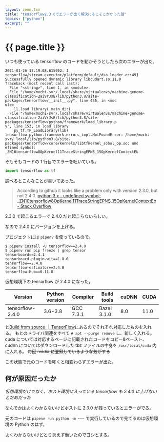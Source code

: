 ```yaml
---
layout: zenn.tsx
title: "tensorflow2.3.0でエラーが出て解決にそこそこかかった話"
topics: ["python"]
excerpt: ""
---
```


# {{ page.title }}

いつも使っている tensorflow のコードを動かそうとしたら次のエラーが出た。

```console
2021-01-26 17:19:08.615052: I tensorflow/stream_executor/platform/default/dso_loader.cc:49] Successfully opened dynamic library libcudart.so.11.0
Traceback (most recent call last):
  File "<string>", line 1, in <module>
  File "/home/mochi-svr/.local/share/virtualenvs/machine-genome-classification-2aiVrJsB/lib/python3.8/site-packages/tensorflow/__init__.py", line 435, in <mod
ule>
   _ll.load_library(_main_dir)
  File "/home/mochi-svr/.local/share/virtualenvs/machine-genome-classification-2aiVrJsB/lib/python3.8/site-packages/tensorflow/python/framework/load_library.p
y", line 153, in load_library
    py_tf.TF_LoadLibrary(lib)
tensorflow.python.framework.errors_impl.NotFoundError: /home/mochi-svr/.local/lib/python3.8/site-packages/tensorflow/core/kernels/libtfkernel_sobol_op.so: und
efined symbol: _ZN10tensorflow8OpKernel11TraceStringEPNS_15OpKernelContextEb
```

そもそもコードの 1 行目でエラーを吐いている。

```python
import tensorflow as tf
```

調べるとこんなことが書いてあった。

> According to github it looks like a problem only with version 2.3.0, but not 2.4.0.
> [python 3.x - undefined symbol: \_ZN10tensorflow8OpKernel11TraceStringEPNS_15OpKernelContextEb - Stack Overflow](https://stackoverflow.com/questions/65405705/undefined-symbol-zn10tensorflow8opkernel11tracestringepns-15opkernelcontexteb)

2.3.0 で起こるエラーで 2.4.0 だと起こらないらしい。

なので 2.4.0 にバージョンを上げる。

プロジェクトには `pipenv` を使っているので。

```console
$ pipenv install -U tensorflow==2.4.0
$ pipenv run pip freeze | grep tensor
tensorboard==2.4.1
tensorboard-plugin-wit==1.8.0
tensorflow==2.4.0
tensorflow-estimator==2.4.0
tensorflow-hub==0.11.0
```

仮想環境下の tensorflow が 2.4.0 になった。

| Version          | Python version | Compiler  | Build tools | cuDNN | CUDA |
| ---------------- | -------------- | --------- | ----------- | ----- | ---- |
| tensorflow-2.4.0 | 3.6-3.8        | GCC 7.3.1 | Bazel 3.1.0 | 8.0   | 11.0 |

と[Build from source  |  TensorFlow](https://www.tensorflow.org/install/source#gpu_support_2)にあるのでそれぞれ対応したものを入れる。
もとのドライバ関連をすべて `# apt --purge remove` し、新しく入れる。
cuda については対応するページに記載されたコードをコピー&ペースト、cudnn についてはダウンロードした tbz ファイルの中身を `/usr/local/cuda` 内に入れる。
~~毎回 nvidia に登録しているような気がする~~

この状態で元のコードを叩くと相変わらずエラーが出た。

## 何が原因だったか

_仮想環境だけでなく、ホスト環境に入っている tensorflow も 2.4.0 に上げないとだめだった_

なんでかはよくわからないけどホストに 2.3.0 が残っているとエラーがでる。

元のコードは `pipenv run python -m ~~~` で実行しているので見てるのは仮想環境の Python のはず。

よくわからないけどとりあえず動いたのでヨシとする。
